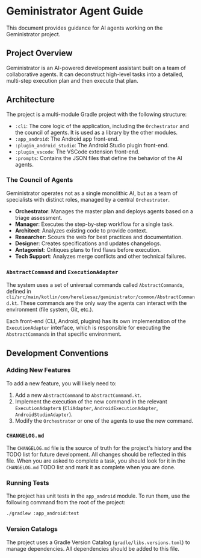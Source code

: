 # Geministrator Agent Guide

This document provides guidance for AI agents working on the Geministrator project.

## Project Overview

Geministrator is an AI-powered development assistant built on a team of collaborative agents. It can
deconstruct high-level tasks into a detailed, multi-step execution plan and then execute that plan.

## Architecture

The project is a multi-module Gradle project with the following structure:

- `:cli`: The core logic of the application, including the `Orchestrator` and the council of agents.
  It is used as a library by the other modules.
- `:app_android`: The Android app front-end.
- `:plugin_android_studio`: The Android Studio plugin front-end.
- `:plugin_vscode`: The VSCode extension front-end.
- `:prompts`: Contains the JSON files that define the behavior of the AI agents.

### The Council of Agents

Geministrator operates not as a single monolithic AI, but as a team of specialists with distinct
roles, managed by a central `Orchestrator`.

- **Orchestrator**: Manages the master plan and deploys agents based on a triage assessment.
- **Manager**: Executes the step-by-step workflow for a single task.
- **Architect**: Analyzes existing code to provide context.
- **Researcher**: Scours the web for best practices and documentation.
- **Designer**: Creates specifications and updates changelogs.
- **Antagonist**: Critiques plans to find flaws before execution.
- **Tech Support**: Analyzes merge conflicts and other technical failures.

### `AbstractCommand` and `ExecutionAdapter`

The system uses a set of universal commands called `AbstractCommand`s, defined in
`cli/src/main/kotlin/com/hereliesaz/geministrator/common/AbstractCommand.kt`. These commands are the
only way the agents can interact with the environment (file system, Git, etc.).

Each front-end (CLI, Android, plugins) has its own implementation of the `ExecutionAdapter`
interface, which is responsible for executing the `AbstractCommand`s in that specific environment.

## Development Conventions

### Adding New Features

To add a new feature, you will likely need to:

1. Add a new `AbstractCommand` to `AbstractCommand.kt`.
2. Implement the execution of the new command in the relevant `ExecutionAdapter`s (`CliAdapter`,
   `AndroidExecutionAdapter`, `AndroidStudioAdapter`).
3. Modify the `Orchestrator` or one of the agents to use the new command.

### `CHANGELOG.md`

The `CHANGELOG.md` file is the source of truth for the project's history and the TODO list for
future development. All changes should be reflected in this file. When you are asked to complete a
task, you should look for it in the `CHANGELOG.md` TODO list and mark it as complete when you are
done.

### Running Tests

The project has unit tests in the `app_android` module. To run them, use the following command from
the root of the project:

```bash
./gradlew :app_android:test
```

### Version Catalogs

The project uses a Gradle Version Catalog (`gradle/libs.versions.toml`) to manage dependencies. All
dependencies should be added to this file.
